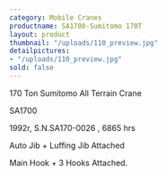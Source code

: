 ```yaml
---
category: Mobile Cranes
productname: SA1700-Sumitomo 170T
layout: product
thumbnail: "/uploads/110_preview.jpg"
detailpictures:
- "/uploads/110_preview.jpg"
sold: false
---
```


170 Ton Sumitomo All Terrain Crane

SA1700

1992r, S.N.SA170-0026 , 6865 hrs

Auto Jib + Luffing Jib Attached

Main Hook + 3 Hooks Attached.



